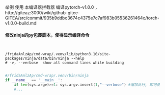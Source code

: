 
举例  使用 本编译器拦截器  编译pytorch-v1.0.0 ， http://giteaz:3000/wiki/github-gitee-GITEA/src/commit/935b9ddbc3674c4375e7c7af983b05536261464c/torch-v1.0.0-build.md




#### 修改ninja的py包裹脚本，使得显示编译命令
```shell


/fridaAnlzAp/cmd-wrap/.venv/lib/python3.10/site-packages/ninja/data/bin/ninja --help
# -v, --verbose  show all command lines while building


```



```python
#/fridaAnlzAp/cmd-wrap/.venv/bin/ninja
if __name__ == '__main__':
    if len(sys.argv)>=1: sys.argv.insert(1,"--verbose") #增加此行, 即可使得ninja在编译时显示所用编译命令
    #...
```